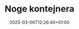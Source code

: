 ---
title: "Noge kontejnera"
description: "Confoot - Pojednostavite logistiku kontejnera"
date: 2025-03-06T12:26:40+01:00
draft: false
---